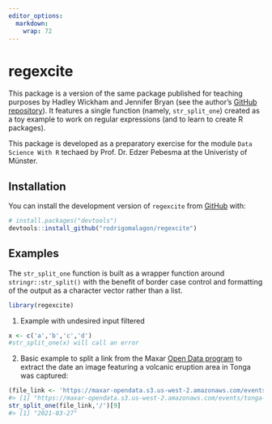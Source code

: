 ```yaml
---
editor_options: 
  markdown: 
    wrap: 72
---
```


<!-- README.md is generated from README.Rmd. Please edit that file -->

# regexcite

This package is a version of the same package published for teaching
purposes by Hadley Wickham and Jennifer Bryan (see the author’s [GitHub
repository](https://github.com/jennybc/regexcite)). It features a single
function (namely, `str_split_one`) created as a toy example to work on
regular expressions (and to learn to create R packages).

This package is developed as a preparatory exercise for the module
`Data Science With R` techaed by Prof. Dr. Edzer Pebesma at the
Univeristy of Münster.

## Installation

You can install the development version of `regexcite` from
[GitHub](https://github.com/) with:

``` r
# install.packages("devtools")
devtools::install_github("rodrigomalagon/regexcite")
```

## Examples

The `str_split_one` function is built as a wrapper function around
`stringr::str_split()` with the benefit of border case control and
formatting of the output as a character vector rather than a list.

``` r
library(regexcite)
```

1.  Example with undesired input filtered

``` r
x <- c('a','b','c','d')
#str_split_one(x) will call an error
```

2.  Basic example to split a link from the Maxar [Open Data
    program](https://www.maxar.com/open-data) to extract the date an
    image featuring a volcanic eruption area in Tonga was captured:

``` r
(file_link <- 'https://maxar-opendata.s3.us-west-2.amazonaws.com/events/tonga-volcano21/ard/01/300222100210/2021-03-27/10300100BC131900-visual.tif')
#> [1] "https://maxar-opendata.s3.us-west-2.amazonaws.com/events/tonga-volcano21/ard/01/300222100210/2021-03-27/10300100BC131900-visual.tif"
str_split_one(file_link,'/')[9]
#> [1] "2021-03-27"
```
